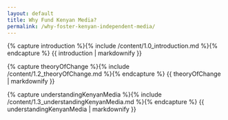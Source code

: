 ```yaml
---
layout: default
title: Why Fund Kenyan Media?
permalink: /why-foster-kenyan-independent-media/
---
```


<section class="introduction wrapper content">

{% capture introduction %}{% include /content/1.0_introduction.md %}{% endcapture %}
  {{ introduction | markdownify }}

</section>

<section id="theoryOfChange" class="wrapper content">

{% capture theoryOfChange %}{% include /content/1.2_theoryOfChange.md %}{% endcapture %}
  {{ theoryOfChange | markdownify }}

</section>

<section id="understandingKenyanMedia" class="wrapper content">

{% capture understandingKenyanMedia %}{% include /content/1.3_understandingKenyanMedia.md %}{% endcapture %}
  {{ understandingKenyanMedia | markdownify }}

</section>
